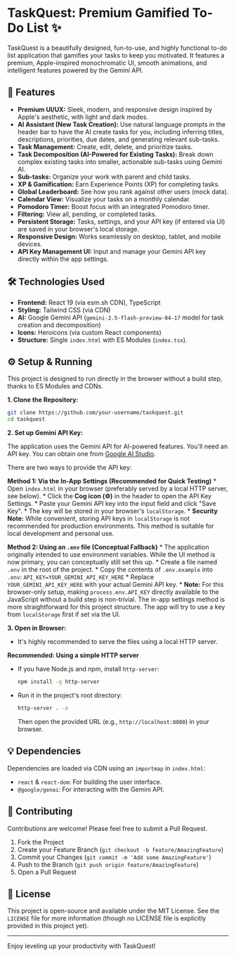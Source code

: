 # TaskQuest: Premium Gamified To-Do List ✨

TaskQuest is a beautifully designed, fun-to-use, and highly functional to-do list application that gamifies your tasks to keep you motivated. It features a premium, Apple-inspired monochromatic UI, smooth animations, and intelligent features powered by the Gemini API.

## 🚀 Features

*   **Premium UI/UX:** Sleek, modern, and responsive design inspired by Apple's aesthetic, with light and dark modes.
*   **AI Assistant (New Task Creation):** Use natural language prompts in the header bar to have the AI create tasks for you, including inferring titles, descriptions, priorities, due dates, and generating relevant sub-tasks.
*   **Task Management:** Create, edit, delete, and prioritize tasks.
*   **Task Decomposition (AI-Powered for Existing Tasks):** Break down complex existing tasks into smaller, actionable sub-tasks using Gemini AI.
*   **Sub-tasks:** Organize your work with parent and child tasks.
*   **XP & Gamification:** Earn Experience Points (XP) for completing tasks.
*   **Global Leaderboard:** See how you rank against other users (mock data).
*   **Calendar View:** Visualize your tasks on a monthly calendar.
*   **Pomodoro Timer:** Boost focus with an integrated Pomodoro timer.
*   **Filtering:** View all, pending, or completed tasks.
*   **Persistent Storage:** Tasks, settings, and your API key (if entered via UI) are saved in your browser's local storage.
*   **Responsive Design:** Works seamlessly on desktop, tablet, and mobile devices.
*   **API Key Management UI:** Input and manage your Gemini API key directly within the app settings.

## 🛠️ Technologies Used

*   **Frontend:** React 19 (via esm.sh CDN), TypeScript
*   **Styling:** Tailwind CSS (via CDN)
*   **AI:** Google Gemini API (`gemini-2.5-flash-preview-04-17` model for task creation and decomposition)
*   **Icons:** Heroicons (via custom React components)
*   **Structure:** Single `index.html` with ES Modules (`index.tsx`).

## ⚙️ Setup & Running

This project is designed to run directly in the browser without a build step, thanks to ES Modules and CDNs.

**1. Clone the Repository:**

```bash
git clone https://github.com/your-username/taskquest.git
cd taskquest
```

**2. Set up Gemini API Key:**

The application uses the Gemini API for AI-powered features. You'll need an API key. You can obtain one from [Google AI Studio](https://aistudio.google.com/app/apikey).

There are two ways to provide the API key:

   **Method 1: Via the In-App Settings (Recommended for Quick Testing)**
    *   Open `index.html` in your browser (preferably served by a local HTTP server, see below).
    *   Click the **Cog icon (⚙️)** in the header to open the API Key Settings.
    *   Paste your Gemini API key into the input field and click "Save Key".
    *   The key will be stored in your browser's `localStorage`.
    *   **Security Note:** While convenient, storing API keys in `localStorage` is not recommended for production environments. This method is suitable for local development and personal use.

   **Method 2: Using an `.env` file (Conceptual Fallback)**
    *   The application originally intended to use environment variables. While the UI method is now primary, you can conceptually still set this up.
    *   Create a file named `.env` in the root of the project.
    *   Copy the contents of `.env.example` into `.env`:
        ```
        API_KEY=YOUR_GEMINI_API_KEY_HERE
        ```
    *   Replace `YOUR_GEMINI_API_KEY_HERE` with your actual Gemini API key.
    *   **Note:** For this browser-only setup, making `process.env.API_KEY` directly available to the JavaScript without a build step is non-trivial. The in-app settings method is more straightforward for this project structure. The app will try to use a key from `localStorage` first if set via the UI.

**3. Open in Browser:**

*   It's highly recommended to serve the files using a local HTTP server.

**Recommended: Using a simple HTTP server**

*   If you have Node.js and npm, install `http-server`:
    ```bash
    npm install -g http-server
    ```
*   Run it in the project's root directory:
    ```bash
    http-server . -o
    ```
    Then open the provided URL (e.g., `http://localhost:8080`) in your browser.

## 💡 Dependencies

Dependencies are loaded via CDN using an `importmap` in `index.html`:

*   `react` & `react-dom`: For building the user interface.
*   `@google/genai`: For interacting with the Gemini API.

## 🤝 Contributing

Contributions are welcome! Please feel free to submit a Pull Request.

1.  Fork the Project
2.  Create your Feature Branch (`git checkout -b feature/AmazingFeature`)
3.  Commit your Changes (`git commit -m 'Add some AmazingFeature'`)
4.  Push to the Branch (`git push origin feature/AmazingFeature`)
5.  Open a Pull Request

## 📜 License

This project is open-source and available under the MIT License. See the `LICENSE` file for more information (though no LICENSE file is explicitly provided in this project yet).

---

Enjoy leveling up your productivity with TaskQuest!
